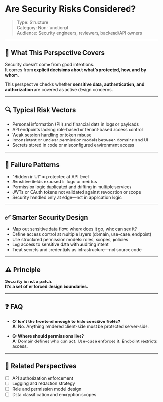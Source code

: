 # Are Security Risks Considered?  
> Type: Structure  
> Category: Non-functional  
> Audience: Security engineers, reviewers, backend/API owners

---

## 🧠 What This Perspective Covers

Security doesn’t come from good intentions.  
It comes from **explicit decisions about what’s protected, how, and by whom**.

This perspective checks whether **sensitive data, authentication, and authorization** are covered as active design concerns.

---

## 🔍 Typical Risk Vectors

- Personal information (PII) and financial data in logs or payloads  
- API endpoints lacking role-based or tenant-based access control  
- Weak session handling or token misuse  
- Inconsistent or unclear permission models between domains and UI  
- Secrets stored in code or misconfigured environment access

---

## 🚨 Failure Patterns

- "Hidden in UI" ≠ protected at API level  
- Sensitive fields exposed in logs or metrics  
- Permission logic duplicated and drifting in multiple services  
- JWTs or OAuth tokens not validated against revocation or scope  
- Security handled only at edge—not in application logic

---

## ✅ Smarter Security Design

- Map out sensitive data flow: where does it go, who can see it?  
- Define access control at multiple layers (domain, use-case, endpoint)  
- Use structured permission models: roles, scopes, policies  
- Log access to sensitive data with auditing intent  
- Treat secrets and credentials as infrastructure—not source code

---

## ⚠️ Principle

**Security is not a patch.  
It’s a set of enforced design boundaries.**

---

## ❓ FAQ

- **Q: Isn’t the frontend enough to hide sensitive fields?**  
  **A:** No. Anything rendered client-side must be protected server-side.

- **Q: Where should permissions live?**  
  **A:** Domain defines who can act. Use-case enforces it. Endpoint restricts access.

---

## 🔗 Related Perspectives

- [ ] API authorization enforcement  
- [ ] Logging and redaction strategy  
- [ ] Role and permission model design  
- [ ] Data classification and encryption scopes
